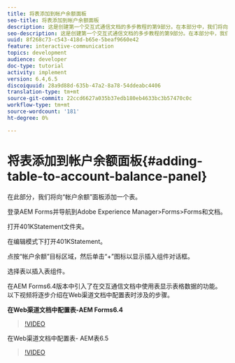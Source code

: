 ```yaml
---
title: 将表添加到帐户余额面板
seo-title: 将表添加到帐户余额面板
description: 这是创建第一个交互式通信文档的多步教程的第9部分。在本部分中，我们将向“帐户余额”面板添加一个表。
seo-description: 这是创建第一个交互式通信文档的多步教程的第9部分。在本部分中，我们将向“帐户余额”面板添加一个表。
uuid: 8f268c73-c543-418d-b65e-5beaf9660e42
feature: interactive-communication
topics: development
audience: developer
doc-type: tutorial
activity: implement
version: 6.4,6.5
discoiquuid: 28a9d88d-635b-47a2-8a78-54ddeabc4406
translation-type: tm+mt
source-git-commit: 22ccd6627a035b37edb180eb4633bc3b57470c0c
workflow-type: tm+mt
source-wordcount: '181'
ht-degree: 0%

---
```



# 将表添加到帐户余额面板{#adding-table-to-account-balance-panel}

在此部分，我们将向“帐户余额”面板添加一个表。

登录AEM Forms并导航到Adobe Experience Manager>Forms>Forms和文档。

打开401KStatement文件夹。

在编辑模式下打开401KStatement。

点按“帐户余额”目标区域，然后单击“+”图标以显示插入组件对话框。

选择表以插入表组件。

在AEM Forms6.4版本中引入了在交互通信文档中使用表显示表格数据的功能。 以下视频将逐步介绍在Web渠道文档中配置表时涉及的步骤。

**在Web渠道文档中配置表-AEM Forms6.4**

>[!VIDEO](https://video.tv.adobe.com/v/22360/?quality=9&learn=on)

在Web渠道文档中配置表- AEM表6.5

>[!VIDEO](https://video.tv.adobe.com/v/27847?quality=9&learn=on)


